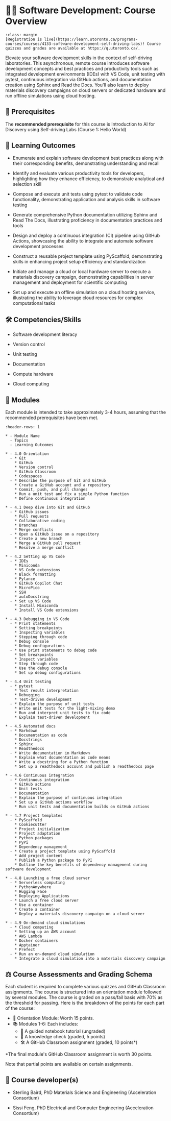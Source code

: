 

<!--- WARNING: THIS IS AN AUTO-GENERATED FILE. DO NOT EDIT DIRECTLY. Instead,
edit in docs/course-data.yaml and run the `scripts/generate_overviews.py` file
or modify src/ac_microcourses/overview.md.jinja. --->

# 🧑‍💻 Software Development: Course Overview


```{note}
:class: margin
[Registration is live](https://learn.utoronto.ca/programs-courses/courses/4133-software-development-self-driving-labs)! Course quizzes and grades are available at https://q.utoronto.ca/.
```


Elevate your software development skills in the context of self-driving laboratories. This asynchronous, remote course introduces software development concepts and best practices and productivity tools such as integrated development environments (IDEs) with VS Code, unit testing with pytest, continuous integration via GitHub actions, and documentation creation using Sphinx and Read the Docs. You'll also learn to deploy materials discovery campaigns on cloud servers or dedicated hardware and run offline simulations using cloud hosting.






## 🔑 Prerequisites



The **recommended prerequisite** for this course is Introduction to AI for Discovery using Self-driving Labs (Course 1: Hello World)


## 🎯 Learning Outcomes


- Enumerate and explain software development best practices along with their corresponding benefits, demonstrating understanding and recall

- Identify and evaluate various productivity tools for developers, highlighting how they enhance efficiency, to demonstrate analytical and selection skill

- Compose and execute unit tests using pytest to validate code functionality, demonstrating application and analysis skills in software testing

- Generate comprehensive Python documentation utilizing Sphinx and Read The Docs, illustrating proficiency in documentation practices and tools

- Design and deploy a continuous integration (CI) pipeline using GitHub Actions, showcasing the ability to integrate and automate software development processes

- Construct a reusable project template using PyScaffold, demonstrating skills in enhancing project setup efficiency and standardization

- Initiate and manage a cloud or local hardware server to execute a materials discovery campaign, demonstrating capabilities in server management and deployment for scientific computing

- Set up and execute an offline simulation on a cloud hosting service, illustrating the ability to leverage cloud resources for complex computational tasks



## 🛠️ Competencies/Skills


- Software development literacy

- Version control

- Unit testing

- Documentation

- Compute hardware

- Cloud computing



## 🧩 Modules

Each module is intended to take approximately 3-4 hours, assuming that the recommended prerequisites have been met.

```{list-table}
:header-rows: 1

* - Module Name
  - Topics
  - Learning Outcomes

* - 4.0 Orientation
  - * Git
    * GitHub
    * Version control
    * GitHub Classroom
    * Codespaces
  - * Describe the purpose of Git and GitHub
    * Create a GitHub account and a repository
    * Commit, push, and pull changes
    * Run a unit test and fix a simple Python function
    * Define continuous integration

* - 4.1 Deep dive into Git and GitHub
  - * GitHub issues
    * Pull requests
    * Collaborative coding
    * Branches
    * Merge conflicts
  - * Open a GitHub issue on a repository
    * Create a new branch
    * Merge a GitHub pull request
    * Resolve a merge conflict

* - 4.2 Setting up VS Code
  - * IDEs
    * Miniconda
    * VS Code extensions
    * Black formatting
    * Pylance
    * GitHub Copilot Chat
    * MicroPico
    * SSH
    * autoDocstring
  - * Set up VS Code
    * Install Miniconda
    * Install VS Code extensions

* - 4.3 Debugging in VS Code
  - * Print statements
    * Setting breakpoints
    * Inspecting variables
    * Stepping through code
    * Debug console
    * Debug configurations
  - * Use print statements to debug code
    * Set breakpoints
    * Inspect variables
    * Step through code
    * Use the debug console
    * Set up debug configurations

* - 4.4 Unit testing
  - * pytest
    * Test result interpretation
    * Debugging
    * Test-driven development
  - * Explain the purpose of unit tests
    * Write unit tests for the light-mixing demo
    * Run and interpret unit tests to fix code
    * Explain test-driven development

* - 4.5 Automated docs
  - * Markdown
    * Documentation as code
    * Docstrings
    * Sphinx
    * Readthedocs
  - * Write documentation in Markdown
    * Explain what documentation as code means
    * Write a docstring for a Python function
    * Set up a readthedocs account and publish a readthedocs page

* - 4.6 Continuous integration
  - * Continuous integration
    * GitHub actions
    * Unit tests
    * Documentation
  - * Explain the purpose of continuous integration
    * Set up a GitHub actions workflow
    * Run unit tests and documentation builds on GitHub actions

* - 4.7 Project templates
  - * PyScaffold
    * Cookiecutter
    * Project initialization
    * Project adaptation
    * Python packages
    * PyPi
    * Dependency management
  - * Create a project template using PyScaffold
    * Add project content
    * Publish a Python package to PyPI
    * Outline the key benefits of dependency management during software development

* - 4.8 Launching a free cloud server
  - * Serverless computing
    * PythonAnywhere
    * Hugging Face
    * Deploying Applications
  - * Launch a free cloud server
    * Use a container
    * Create a container
    * Deploy a materials discovery campaign on a cloud server

* - 4.9 On-demand cloud simulations
  - * Cloud computing
    * Setting up an AWS account
    * AWS Lambda
    * Docker containers
    * Apptainer
    * Prefect
  - * Run an on-demand cloud simulation
    * Integrate a cloud simulation into a materials discovery campaign

```

## ⚖️ Course Assessments and Grading Schema

<p>Each student is required to complete various quizzes and GitHub Classroom assignments. The course is structured into an orientation module followed by several modules. The course is graded on a pass/fail basis with 70% as the threshold for passing. Here is the breakdown of the points for each part of the course:</p><ul><li>🧭 Orientation Module: Worth 15 points.</li><li>📚 Modules 1-6: Each includes:<ul><li>🧭 A guided notebook tutorial (ungraded)</li><li>📓 A knowledge check (graded, 5 points)</li><li>🛠️ A GitHub Classroom assignment (graded, 10 points*)</li></ul></li></ul><p>*The final module's GitHub Classroom assignment is worth 30 points.</p><p>Note that partial points are available on certain assignments.</p>


## 👤 Course developer(s)


- Sterling Baird, PhD Materials Science and Engineering (Acceleration Consortium)

- Sissi Feng, PhD Electrical and Computer Engineering (Acceleration Consortium)
